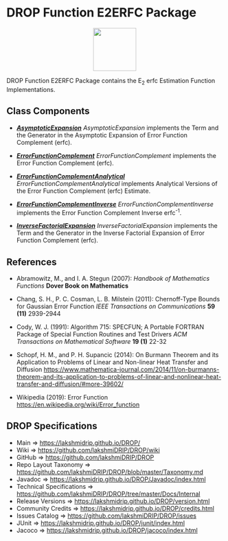 # DROP Function E2ERFC Package

<p align="center"><img src="https://github.com/lakshmiDRIP/DROP/blob/master/DRIP_Logo.gif?raw=true" width="100"></p>

DROP Function E2ERFC Package contains the E<sub>2</sub> erfc Estimation Function Implementations.


## Class Components

 * [***AsymptoticExpansion***](https://github.com/lakshmiDRIP/DROP/tree/master/src/main/java/org/drip/function/e2erfc/AsymptoticExpansion.java)
 <i>AsymptoticExpansion</i> implements the Term and the Generator in the Asymptotic Expansion of Error Function Complement (erfc).

 * [***ErrorFunctionComplement***](https://github.com/lakshmiDRIP/DROP/tree/master/src/main/java/org/drip/function/e2erfc/ErrorFunctionComplement.java)
 <i>ErrorFunctionComplement</i> implements the Error Function Complement (erfc).

 * [***ErrorFunctionComplementAnalytical***](https://github.com/lakshmiDRIP/DROP/tree/master/src/main/java/org/drip/function/e2erfc/ErrorFunctionComplementAnalytical.java)
 <i>ErrorFunctionComplementAnalytical</i> implements Analytical Versions of the Error Function Complement (erfc) Estimate.

 * [***ErrorFunctionComplementInverse***](https://github.com/lakshmiDRIP/DROP/tree/master/src/main/java/org/drip/function/e2erfc/ErrorFunctionComplementInverse.java)
 <i>ErrorFunctionComplementInverse</i> implements the Error Function Complement Inverse erfc<sup>-1</sup>.

 * [***InverseFactorialExpansion***](https://github.com/lakshmiDRIP/DROP/tree/master/src/main/java/org/drip/function/e2erfc/InverseFactorialExpansion.java)
 <i>InverseFactorialExpansion</i> implements the Term and the Generator in the Inverse Factorial Expansion of Error Function Complement (erfc).


## References

 * Abramowitz, M., and I. A. Stegun (2007): <i>Handbook of Mathematics Functions</i> <b>Dover Book on Mathematics</b>

 * Chang, S. H., P. C. Cosman, L. B. Milstein (2011): Chernoff-Type Bounds for Gaussian Error Function <i>IEEE Transactions on Communications</i> <b>59 (11)</b> 2939-2944

 * Cody, W. J. (1991): Algorithm 715: SPECFUN; A Portable FORTRAN Package of Special Function Routines and Test Drivers <i>ACM Transactions on Mathematical Software</i> <b>19 (1)</b> 22-32

 * Schopf, H. M., and P. H. Supancic (2014): On Burmann Theorem and its Application to Problems of Linear and Non-linear Heat Transfer and Diffusion https://www.mathematica-journal.com/2014/11/on-burmanns-theorem-and-its-application-to-problems-of-linear-and-nonlinear-heat-transfer-and-diffusion/#more-39602/

 * Wikipedia (2019): Error Function https://en.wikipedia.org/wiki/Error_function


## DROP Specifications

 * Main                     => https://lakshmidrip.github.io/DROP/
 * Wiki                     => https://github.com/lakshmiDRIP/DROP/wiki
 * GitHub                   => https://github.com/lakshmiDRIP/DROP
 * Repo Layout Taxonomy     => https://github.com/lakshmiDRIP/DROP/blob/master/Taxonomy.md
 * Javadoc                  => https://lakshmidrip.github.io/DROP/Javadoc/index.html
 * Technical Specifications => https://github.com/lakshmiDRIP/DROP/tree/master/Docs/Internal
 * Release Versions         => https://lakshmidrip.github.io/DROP/version.html
 * Community Credits        => https://lakshmidrip.github.io/DROP/credits.html
 * Issues Catalog           => https://github.com/lakshmiDRIP/DROP/issues
 * JUnit                    => https://lakshmidrip.github.io/DROP/junit/index.html
 * Jacoco                   => https://lakshmidrip.github.io/DROP/jacoco/index.html
